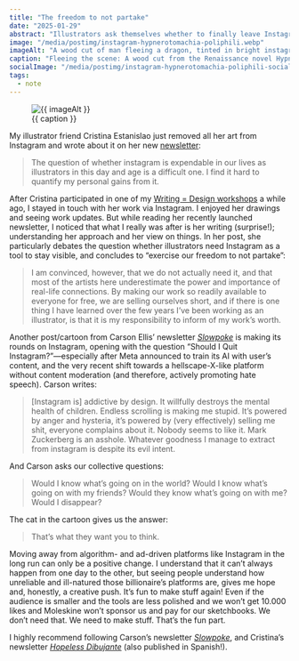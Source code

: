 ```yaml
---
title: "The freedom to not partake"
date: "2025-01-29"
abstract: "Illustrators ask themselves whether to finally leave Instagram"
image: "/media/postimg/instagram-hypnerotomachia-poliphili.webp"
imageAlt: "A wood cut of man fleeing a dragon, tinted in bright instagram brand gradients"
caption: "Fleeing the scene: A wood cut from the Renaissance novel Hypnerotomachia Poliphili"
socialImage: "/media/postimg/instagram-hypnerotomachia-poliphili-social.jpg"
tags: 
  - note
---
```


<figure>
  <img src="{{ image }}" alt=" {{ imageAlt }}">
  <figcaption>{{ caption }}<figcaption>
</figure>

My illustrator friend Cristina Estanislao just removed all her art from Instagram and wrote about it on her new [newsletter](https://cristiestanislao.substack.com/p/see-you-never-mark):

> The question of whether instagram is expendable in our lives as illustrators in this day and age is a difficult one. I find it hard to quantify my personal gains from it.

After Cristina participated in one of my [Writing = Design workshops](/writing/writing-is-design-workshop/) a while ago, I stayed in touch with her work via Instagram. I enjoyed her drawings and seeing work updates. But while reading her recently launched newsletter, I noticed that what I really was after is her writing (surprise!); understanding her approach and her view on things. In her post, she particularly debates the question whether illustrators need Instagram as a tool to stay visible, and concludes to “exercise our freedom to not partake”:

> I am convinced, however, that we do not actually need it, and that most of the artists here underestimate the power and importance of real-life connections. By making our work so readily available to everyone for free, we are selling ourselves short, and if there is one thing I have learned over the few years I’ve been working as an illustrator, is that it is my responsibility to inform of my work’s worth.

Another post/cartoon from Carson Ellis’ newsletter _[Slowpoke](https://carsonellis.substack.com)_ is making its rounds on Instagram, opening with the question “Should I Quit Instagram?”—especially after Meta announced to train its AI with user’s content, and the very recent shift towards a hellscape-X-like platform without content moderation (and therefore, actively promoting hate speech). Carson writes:

> [Instagram is] addictive by design. It willfully destroys the mental health of children. Endless scrolling is making me stupid. It’s powered by anger and hysteria, it’s powered by (very effectively) selling me shit, everyone complains about it. Nobody seems to like it. Mark Zuckerberg is an asshole. Whatever goodness I manage to extract from instagram is despite its evil intent.

And Carson asks our collective questions:

> Would I know what’s going on in the world? Would I know what’s going on with my friends? Would they know what’s going on with me? Would I disappear?

The cat in the cartoon gives us the answer:

> That’s what they want you to think.

Moving away from algorithm- and ad-driven platforms like Instagram in the long run can only be a positive change. I understand that it can’t always happen from one day to the other, but seeing people understand how unreliable and ill-natured those billionaire’s platforms are, gives me hope and, honestly, a creative push. It’s fun to make stuff again! Even if the audience is smaller and the tools are less polished and we won’t get 10.000 likes and Moleskine won’t sponsor us and pay for our sketchbooks. We don’t need that. We need to make stuff. That’s the fun part.

I highly recommend following Carson’s newsletter _[Slowpoke](https://carsonellis.substack.com)_, and Cristina’s newsletter _[Hopeless Dibujante](https://cristiestanislao.substack.com/p/see-you-never-mark)_ (also published in Spanish!).